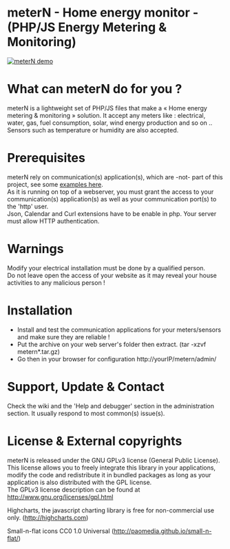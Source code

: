 # meterN - Home energy monitor - (PHP/JS Energy Metering & Monitoring)

[![meterN demo](https://filedn.eu/lA1ykXBhnSe0rOKmNzxOM2H/images/mN/mn_ss.png)](https://youtu.be/NkhmwVdqF7Q "meterN demo")

# What can meterN do for you ?
meterN is a lightweight set of PHP/JS files that make a « Home energy metering & monitoring » solution. It accept any meters like : electrical, water, gas, fuel consumption, solar, wind energy production and so on .. <br>
Sensors such as temperature or humidity are also accepted.
    
# Prerequisites
meterN rely on communication(s) application(s), which are -not- part of this project, see some <a href="https://github.com/jeanmarc77/meterN_comapps">examples here</a>.<br>
As it is running on top of a webserver, you must grant the access to your communication(s) application(s) as well as your communication port(s) to the 'http' user.<br>
Json, Calendar and Curl extensions have to be enable in php. Your server must allow HTTP authentication.
  
# Warnings
Modify your electrical installation must be done by a qualified person.<br>
Do not leave open the access of your website as it may reveal your house activities to any malicious person !<br>
  
# Installation 
- Install and test the communication applications for your meters/sensors and make sure they are reliable !<br>
- Put the archive on your web server's folder then extract. (tar -xzvf metern*.tar.gz)<br>
- Go then in your browser for configuration http://yourIP/metern/admin/
 
# Support, Update & Contact
Check the wiki and the 'Help and debugger' section in the administration section. It usually respond to most common(s) issue(s).

# License & External copyrights
meterN is released under the GNU GPLv3 license (General Public License).
This license allows you to freely integrate this library in your applications, modify the code and redistribute it in bundled packages as long as your application is also distributed with the GPL license. <br>
The GPLv3 license description can be found at http://www.gnu.org/licenses/gpl.html

Highcharts, the javascript charting library is free for non-commercial use only. (http://highcharts.com)<br>
 
Small-n-flat icons CC0 1.0 Universal (http://paomedia.github.io/small-n-flat/)
